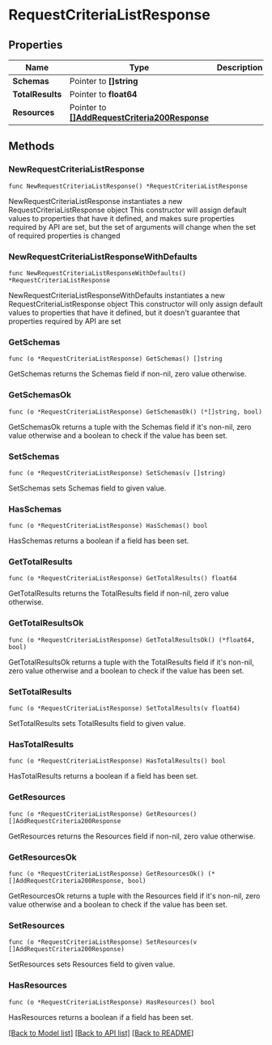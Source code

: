 # RequestCriteriaListResponse

## Properties

Name | Type | Description | Notes
------------ | ------------- | ------------- | -------------
**Schemas** | Pointer to **[]string** |  | [optional] 
**TotalResults** | Pointer to **float64** |  | [optional] 
**Resources** | Pointer to [**[]AddRequestCriteria200Response**](AddRequestCriteria200Response.md) |  | [optional] 

## Methods

### NewRequestCriteriaListResponse

`func NewRequestCriteriaListResponse() *RequestCriteriaListResponse`

NewRequestCriteriaListResponse instantiates a new RequestCriteriaListResponse object
This constructor will assign default values to properties that have it defined,
and makes sure properties required by API are set, but the set of arguments
will change when the set of required properties is changed

### NewRequestCriteriaListResponseWithDefaults

`func NewRequestCriteriaListResponseWithDefaults() *RequestCriteriaListResponse`

NewRequestCriteriaListResponseWithDefaults instantiates a new RequestCriteriaListResponse object
This constructor will only assign default values to properties that have it defined,
but it doesn't guarantee that properties required by API are set

### GetSchemas

`func (o *RequestCriteriaListResponse) GetSchemas() []string`

GetSchemas returns the Schemas field if non-nil, zero value otherwise.

### GetSchemasOk

`func (o *RequestCriteriaListResponse) GetSchemasOk() (*[]string, bool)`

GetSchemasOk returns a tuple with the Schemas field if it's non-nil, zero value otherwise
and a boolean to check if the value has been set.

### SetSchemas

`func (o *RequestCriteriaListResponse) SetSchemas(v []string)`

SetSchemas sets Schemas field to given value.

### HasSchemas

`func (o *RequestCriteriaListResponse) HasSchemas() bool`

HasSchemas returns a boolean if a field has been set.

### GetTotalResults

`func (o *RequestCriteriaListResponse) GetTotalResults() float64`

GetTotalResults returns the TotalResults field if non-nil, zero value otherwise.

### GetTotalResultsOk

`func (o *RequestCriteriaListResponse) GetTotalResultsOk() (*float64, bool)`

GetTotalResultsOk returns a tuple with the TotalResults field if it's non-nil, zero value otherwise
and a boolean to check if the value has been set.

### SetTotalResults

`func (o *RequestCriteriaListResponse) SetTotalResults(v float64)`

SetTotalResults sets TotalResults field to given value.

### HasTotalResults

`func (o *RequestCriteriaListResponse) HasTotalResults() bool`

HasTotalResults returns a boolean if a field has been set.

### GetResources

`func (o *RequestCriteriaListResponse) GetResources() []AddRequestCriteria200Response`

GetResources returns the Resources field if non-nil, zero value otherwise.

### GetResourcesOk

`func (o *RequestCriteriaListResponse) GetResourcesOk() (*[]AddRequestCriteria200Response, bool)`

GetResourcesOk returns a tuple with the Resources field if it's non-nil, zero value otherwise
and a boolean to check if the value has been set.

### SetResources

`func (o *RequestCriteriaListResponse) SetResources(v []AddRequestCriteria200Response)`

SetResources sets Resources field to given value.

### HasResources

`func (o *RequestCriteriaListResponse) HasResources() bool`

HasResources returns a boolean if a field has been set.


[[Back to Model list]](../README.md#documentation-for-models) [[Back to API list]](../README.md#documentation-for-api-endpoints) [[Back to README]](../README.md)


